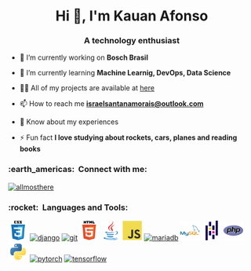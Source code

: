 <h1 align="center">Hi 👋, I'm Kauan Afonso</h1>
<h3 align="center">A technology enthusiast</h3>

- 🔭 I’m currently working on **Bosch Brasil**

- 🌱 I’m currently learning **Machine Learnig, DevOps, Data Science**

- 👨‍💻 All of my projects are available at <a href="https://github.com/RaelMorais/">here</a>

- 📫 How to reach me **israelsantanamorais@outlook.com**

- 📄 Know about my experiences 

- ⚡ Fun fact **I love studying about rockets, cars, planes and reading books**

<h3 align="left"> :earth_americas: &nbsp;Connect with me:</h3>
<p align="left">
<a href="#" target="blank"><img align="center" src="https://raw.githubusercontent.com/rahuldkjain/github-profile-readme-generator/master/src/images/icons/Social/linked-in-alt.svg" alt="allmosthere" height="30" width="40" /></a>
</p>

<h3 align="left">:rocket: &nbsp;Languages and Tools:</h3>
<p align="left"> <a href="https://www.w3schools.com/css/" target="blank" rel="noreferrer"> <img src="https://raw.githubusercontent.com/devicons/devicon/master/icons/css3/css3-original-wordmark.svg" alt="css3" width="40" height="40"/></a> 
<a href="https://www.djangoproject.com/" target="blank" rel="noreferrer"> <img src="https://cdn.worldvectorlogo.com/logos/django.svg" alt="django" width="40" height="40"/></a>
<a href="https://git-scm.com/" target="blank" rel="noreferrer"> <img src="https://www.vectorlogo.zone/logos/git-scm/git-scm-icon.svg" alt="git" width="40" height="40"/></a> 
<a href="https://www.w3.org/html/" target="blank" rel="noreferrer"> <img src="https://raw.githubusercontent.com/devicons/devicon/master/icons/html5/html5-original-wordmark.svg" alt="html5" width="40" height="40"/></a> 
<a href="https://www.java.com" target="_blank" rel="noreferrer"> <img src="https://raw.githubusercontent.com/devicons/devicon/master/icons/java/java-original.svg" alt="java" width="40" height="40"/></a> 
<a href="https://developer.mozilla.org/en-US/docs/Web/JavaScript" target="_blank" rel="noreferrer"> <img src="https://raw.githubusercontent.com/devicons/devicon/master/icons/javascript/javascript-original.svg" alt="javascript" width="40" height="40"/></a> 
<a href="https://mariadb.org/" target="_blank" rel="noreferrer"> <img src="https://www.vectorlogo.zone/logos/mariadb/mariadb-icon.svg" alt="mariadb" width="40" height="40"/></a> 
<a href="https://www.mysql.com/" target="blank" rel="noreferrer"> <img src="https://raw.githubusercontent.com/devicons/devicon/master/icons/mysql/mysql-original-wordmark.svg" alt="mysql" width="40" height="40"/></a> 
<a href="https://pandas.pydata.org/" target="blank" rel="noreferrer"> <img src="https://raw.githubusercontent.com/devicons/devicon/2ae2a900d2f041da66e950e4d48052658d850630/icons/pandas/pandas-original.svg" alt="pandas" width="40" height="40"/></a> 
<a href="https://www.php.net" target="blank" rel="noreferrer"> <img src="https://raw.githubusercontent.com/devicons/devicon/master/icons/php/php-original.svg" alt="php" width="40" height="40"/></a> 
<a href="https://www.python.org" target="blank" rel="noreferrer"> <img src="https://raw.githubusercontent.com/devicons/devicon/master/icons/python/python-original.svg" alt="python" width="40" height="40"/></a> 
<a href="https://pytorch.org/" target="blank" rel="noreferrer"> <img src="https://www.vectorlogo.zone/logos/pytorch/pytorch-icon.svg" alt="pytorch" width="40" height="40"/></a> 
<a href="https://www.tensorflow.org" target="_blank" rel="noreferrer"> <img src="https://www.vectorlogo.zone/logos/tensorflow/tensorflow-icon.svg" alt="tensorflow" width="40" height="40"/></a></p>
